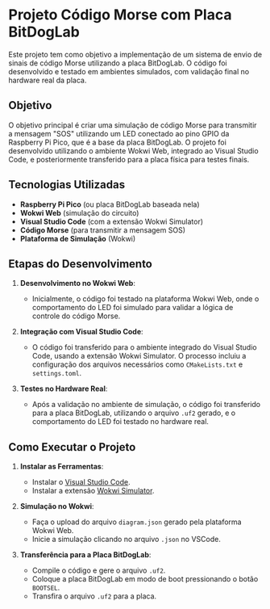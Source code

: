 # Projeto Código Morse com Placa BitDogLab

Este projeto tem como objetivo a implementação de um sistema de envio de sinais de código Morse utilizando a placa BitDogLab. O código foi desenvolvido e testado em ambientes simulados, com validação final no hardware real da placa.

## Objetivo

O objetivo principal é criar uma simulação de código Morse para transmitir a mensagem "SOS" utilizando um LED conectado ao pino GPIO da Raspberry Pi Pico, que é a base da placa BitDogLab. O projeto foi desenvolvido utilizando o ambiente Wokwi Web, integrado ao Visual Studio Code, e posteriormente transferido para a placa física para testes finais.

## Tecnologias Utilizadas

- **Raspberry Pi Pico** (ou placa BitDogLab baseada nela)
- **Wokwi Web** (simulação do circuito)
- **Visual Studio Code** (com a extensão Wokwi Simulator)
- **Código Morse** (para transmitir a mensagem SOS)
- **Plataforma de Simulação** (Wokwi)

## Etapas do Desenvolvimento

1. **Desenvolvimento no Wokwi Web**:
    - Inicialmente, o código foi testado na plataforma Wokwi Web, onde o comportamento do LED foi simulado para validar a lógica de controle do código Morse.

2. **Integração com Visual Studio Code**:
    - O código foi transferido para o ambiente integrado do Visual Studio Code, usando a extensão Wokwi Simulator. O processo incluiu a configuração dos arquivos necessários como `CMakeLists.txt` e `settings.toml`.

3. **Testes no Hardware Real**:
    - Após a validação no ambiente de simulação, o código foi transferido para a placa BitDogLab, utilizando o arquivo `.uf2` gerado, e o comportamento do LED foi testado no hardware real.

## Como Executar o Projeto

1. **Instalar as Ferramentas**:
    - Instalar o [Visual Studio Code](https://code.visualstudio.com/).
    - Instalar a extensão [Wokwi Simulator](https://marketplace.visualstudio.com/items?itemName=wokwi.wokwi-simulator).

2. **Simulação no Wokwi**:
    - Faça o upload do arquivo `diagram.json` gerado pela plataforma Wokwi Web.
    - Inicie a simulação clicando no arquivo `.json` no VSCode.

3. **Transferência para a Placa BitDogLab**:
    - Compile o código e gere o arquivo `.uf2`.
    - Coloque a placa BitDogLab em modo de boot pressionando o botão `BOOTSEL`.
    - Transfira o arquivo `.uf2` para a placa.

